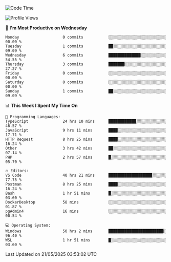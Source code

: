 <!--START_SECTION:waka-->
![Code Time](http://img.shields.io/badge/Code%20Time-5%2C019%20hrs%2050%20mins-blue)

![Profile Views](http://img.shields.io/badge/Profile%20Views-8-blue)

📅 **I'm Most Productive on Wednesday** 

```text
Monday                   0 commits           ░░░░░░░░░░░░░░░░░░░░░░░░░   00.00 % 
Tuesday                  1 commits           ██░░░░░░░░░░░░░░░░░░░░░░░   09.09 % 
Wednesday                6 commits           ██████████████░░░░░░░░░░░   54.55 % 
Thursday                 3 commits           ███████░░░░░░░░░░░░░░░░░░   27.27 % 
Friday                   0 commits           ░░░░░░░░░░░░░░░░░░░░░░░░░   00.00 % 
Saturday                 0 commits           ░░░░░░░░░░░░░░░░░░░░░░░░░   00.00 % 
Sunday                   1 commits           ██░░░░░░░░░░░░░░░░░░░░░░░   09.09 % 
```


📊 **This Week I Spent My Time On** 

```text
💬 Programming Languages: 
TypeScript               24 hrs 10 mins      ████████████░░░░░░░░░░░░░   46.57 % 
JavaScript               9 hrs 11 mins       ████░░░░░░░░░░░░░░░░░░░░░   17.71 % 
HTTP Request             8 hrs 25 mins       ████░░░░░░░░░░░░░░░░░░░░░   16.24 % 
Other                    3 hrs 42 mins       ██░░░░░░░░░░░░░░░░░░░░░░░   07.14 % 
PHP                      2 hrs 57 mins       █░░░░░░░░░░░░░░░░░░░░░░░░   05.70 % 

🔥 Editors: 
VS Code                  40 hrs 21 mins      ███████████████████░░░░░░   77.75 % 
Postman                  8 hrs 25 mins       ████░░░░░░░░░░░░░░░░░░░░░   16.24 % 
Bash                     1 hr 51 mins        █░░░░░░░░░░░░░░░░░░░░░░░░   03.60 % 
DockerDesktop            58 mins             ░░░░░░░░░░░░░░░░░░░░░░░░░   01.87 % 
pgAdmin4                 16 mins             ░░░░░░░░░░░░░░░░░░░░░░░░░   00.54 % 

💻 Operating System: 
Windows                  50 hrs 2 mins       ████████████████████████░   96.40 % 
WSL                      1 hr 51 mins        █░░░░░░░░░░░░░░░░░░░░░░░░   03.60 % 
```


 Last Updated on 21/05/2025 03:53:02 UTC
<!--END_SECTION:waka-->
